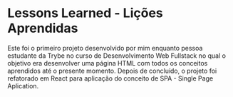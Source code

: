 # Lessons Learned - Lições Aprendidas

Este foi o primeiro projeto desenvolvido por mim enquanto pessoa estudante da Trybe no curso de Desenvolvimento Web Fullstack no qual o objetivo era desenvolver uma página HTML com todos os conceitos aprendidos até o presente momento. Depois de concluído, o projeto foi refatorado em React para aplicação do conceito de SPA - Single Page Aplication.
